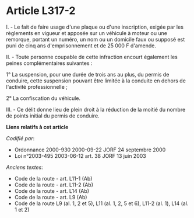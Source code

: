 # Article L317-2

I. - Le fait de faire usage d'une plaque ou d'une inscription, exigée par les règlements en vigueur et apposée sur un
véhicule à moteur ou une remorque, portant un numéro, un nom ou un domicile faux ou supposé est puni de cinq ans
d'emprisonnement et de 25 000 F d'amende.

II. - Toute personne coupable de cette infraction encourt également les peines complémentaires suivantes :

1° La suspension, pour une durée de trois ans au plus, du permis de conduire, cette suspension pouvant être limitée à la
conduite en dehors de l'activité professionnelle ;

2° La confiscation du véhicule.

III. - Ce délit donne lieu de plein droit à la réduction de la moitié du nombre de points initial du permis de conduire.

**Liens relatifs à cet article**

_Codifié par_:

  - Ordonnance 2000-930 2000-09-22 JORF 24 septembre 2000
  - Loi n°2003-495 2003-06-12 art. 38 JORF 13 juin 2003

_Anciens textes_:

  - Code de la route - art. L11-1 (Ab)
  - Code de la route - art. L11-2 (Ab)
  - Code de la route - art. L14 (Ab)
  - Code de la route - art. L9 (Ab)
  - Code de la route L9 (al. 1, 2 et 5), L11 (al. 1, 2, 5 et 6), L11-2 (al. 1), L14 (al. 1 et 2)
